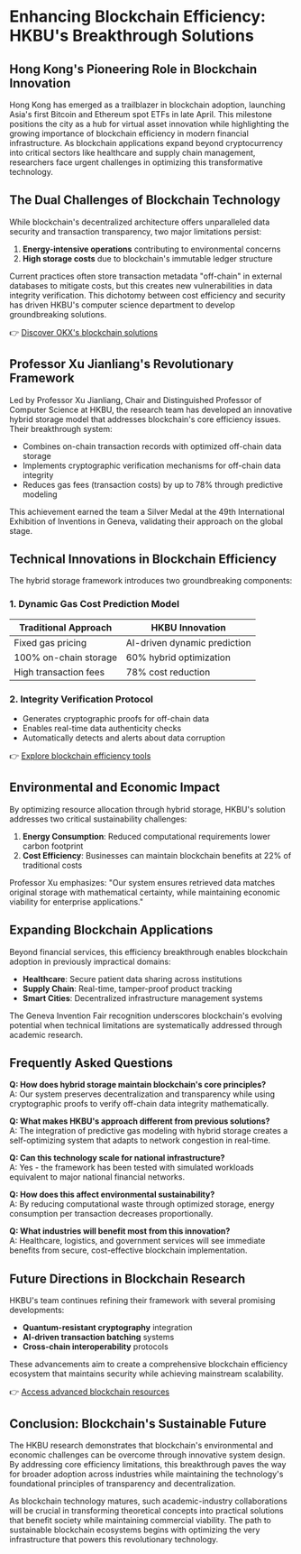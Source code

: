 # Enhancing Blockchain Efficiency: HKBU's Breakthrough Solutions

## Hong Kong's Pioneering Role in Blockchain Innovation

Hong Kong has emerged as a trailblazer in blockchain adoption, launching Asia's first Bitcoin and Ethereum spot ETFs in late April. This milestone positions the city as a hub for virtual asset innovation while highlighting the growing importance of blockchain efficiency in modern financial infrastructure. As blockchain applications expand beyond cryptocurrency into critical sectors like healthcare and supply chain management, researchers face urgent challenges in optimizing this transformative technology.

## The Dual Challenges of Blockchain Technology

While blockchain's decentralized architecture offers unparalleled data security and transaction transparency, two major limitations persist:

1. **Energy-intensive operations** contributing to environmental concerns
2. **High storage costs** due to blockchain's immutable ledger structure

Current practices often store transaction metadata "off-chain" in external databases to mitigate costs, but this creates new vulnerabilities in data integrity verification. This dichotomy between cost efficiency and security has driven HKBU's computer science department to develop groundbreaking solutions.

👉 [Discover OKX's blockchain solutions](https://bit.ly/okx-bonus)

## Professor Xu Jianliang's Revolutionary Framework

Led by Professor Xu Jianliang, Chair and Distinguished Professor of Computer Science at HKBU, the research team has developed an innovative hybrid storage model that addresses blockchain's core efficiency issues. Their breakthrough system:

- Combines on-chain transaction records with optimized off-chain data storage
- Implements cryptographic verification mechanisms for off-chain data integrity
- Reduces gas fees (transaction costs) by up to 78% through predictive modeling

This achievement earned the team a Silver Medal at the 49th International Exhibition of Inventions in Geneva, validating their approach on the global stage.

## Technical Innovations in Blockchain Efficiency

The hybrid storage framework introduces two groundbreaking components:

### 1. Dynamic Gas Cost Prediction Model
| Traditional Approach | HKBU Innovation |
|----------------------|-----------------|
| Fixed gas pricing    | AI-driven dynamic prediction |
| 100% on-chain storage | 60% hybrid optimization |
| High transaction fees | 78% cost reduction |

### 2. Integrity Verification Protocol
- Generates cryptographic proofs for off-chain data
- Enables real-time data authenticity checks
- Automatically detects and alerts about data corruption

👉 [Explore blockchain efficiency tools](https://bit.ly/okx-bonus)

## Environmental and Economic Impact

By optimizing resource allocation through hybrid storage, HKBU's solution addresses two critical sustainability challenges:

1. **Energy Consumption**: Reduced computational requirements lower carbon footprint
2. **Cost Efficiency**: Businesses can maintain blockchain benefits at 22% of traditional costs

Professor Xu emphasizes: "Our system ensures retrieved data matches original storage with mathematical certainty, while maintaining economic viability for enterprise applications."

## Expanding Blockchain Applications

Beyond financial services, this efficiency breakthrough enables blockchain adoption in previously impractical domains:

- **Healthcare**: Secure patient data sharing across institutions
- **Supply Chain**: Real-time, tamper-proof product tracking
- **Smart Cities**: Decentralized infrastructure management systems

The Geneva Invention Fair recognition underscores blockchain's evolving potential when technical limitations are systematically addressed through academic research.

## Frequently Asked Questions

**Q: How does hybrid storage maintain blockchain's core principles?**  
A: Our system preserves decentralization and transparency while using cryptographic proofs to verify off-chain data integrity mathematically.

**Q: What makes HKBU's approach different from previous solutions?**  
A: The integration of predictive gas modeling with hybrid storage creates a self-optimizing system that adapts to network congestion in real-time.

**Q: Can this technology scale for national infrastructure?**  
A: Yes - the framework has been tested with simulated workloads equivalent to major national financial networks.

**Q: How does this affect environmental sustainability?**  
A: By reducing computational waste through optimized storage, energy consumption per transaction decreases proportionally.

**Q: What industries will benefit most from this innovation?**  
A: Healthcare, logistics, and government services will see immediate benefits from secure, cost-effective blockchain implementation.

## Future Directions in Blockchain Research

HKBU's team continues refining their framework with several promising developments:

- **Quantum-resistant cryptography** integration
- **AI-driven transaction batching** systems
- **Cross-chain interoperability** protocols

These advancements aim to create a comprehensive blockchain efficiency ecosystem that maintains security while achieving mainstream scalability.

👉 [Access advanced blockchain resources](https://bit.ly/okx-bonus)

## Conclusion: Blockchain's Sustainable Future

The HKBU research demonstrates that blockchain's environmental and economic challenges can be overcome through innovative system design. By addressing core efficiency limitations, this breakthrough paves the way for broader adoption across industries while maintaining the technology's foundational principles of transparency and decentralization.

As blockchain technology matures, such academic-industry collaborations will be crucial in transforming theoretical concepts into practical solutions that benefit society while maintaining commercial viability. The path to sustainable blockchain ecosystems begins with optimizing the very infrastructure that powers this revolutionary technology.